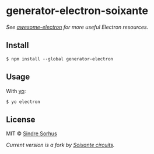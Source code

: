 # generator-electron-soixante

*See [awesome-electron](https://github.com/sindresorhus/awesome-electron) for more useful Electron resources.*


## Install

```
$ npm install --global generator-electron
```


## Usage

With [yo](https://github.com/yeoman/yo):

```
$ yo electron
```


## License

MIT © [Sindre Sorhus](http://sindresorhus.com)

*Current version is a fork by [Soixante circuits](http://soixantecircuits.fr).*
